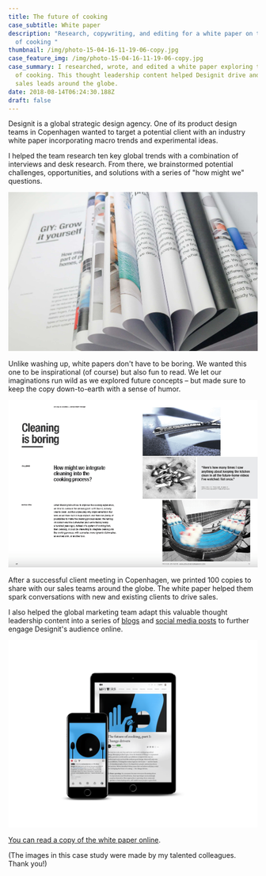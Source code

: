 ```yaml
---
title: The future of cooking
case_subtitle: White paper
description: "Research, copywriting, and editing for a white paper on the future
  of cooking "
thumbnail: /img/photo-15-04-16-11-19-06-copy.jpg
case_feature_img: /img/photo-15-04-16-11-19-06-copy.jpg
case_summary: I researched, wrote, and edited a white paper exploring the future
  of cooking. This thought leadership content helped Designit drive and convert
  sales leads around the globe.
date: 2018-08-14T06:24:30.188Z
draft: false
---
```

Designit is a global strategic design agency. One of its product design teams in Copenhagen wanted to target a potential client with an industry white paper incorporating macro trends and experimental ideas.

I helped the team research ten key global trends with a combination of interviews and desk research. From there, we brainstormed potential challenges, opportunities, and solutions with a series of "how might we" questions.

![GIY: Grow it yourself](/img/photo-15-04-16-11-33-45.jpg)

Unlike washing up, white papers don't have to be boring. We wanted this one to be inspirational (of course) but also fun to read. We let our imaginations run wild as we explored future concepts – but made sure to keep the copy down-to-earth with a sense of humor.

![Cleaning is boring](/img/future-of-cooking-cleaning.png)

After a successful client meeting in Copenhagen, we printed 100 copies to share with our sales teams around the globe. The white paper helped them spark conversations with new and existing clients to drive sales.

I also helped the global marketing team adapt this valuable thought leadership content into a series of [blogs](https://medium.designit.com/the-future-of-cooking-part-1-change-drivers-389a75bc4747) and [social media posts](https://www.instagram.com/p/Bul2Iwcg1U2/?utm_source=ig_web_copy_link) to further engage Designit's audience online.

![](/img/future-of-cooking-on-instagram-and-medium.png)

[You can read a copy of the white paper online](https://issuu.com/designit/docs/future_of_cooking).

(The images in this case study were made by my talented colleagues. Thank you!)